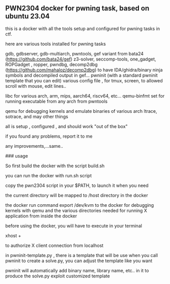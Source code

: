 ## PWN2304 docker for pwning task, based on ubuntu 23.04

this is a docker with all the tools setup and configured for pwning tasks in ctf.

here are various tools installed for pwning tasks

gdb, gdbserver, gdb-multiarch, pwntools, gef variant from bata24 (https://github.com/bata24/gef) z3-solver, seccomp-tools, one_gadget, ROPGadget , ropper, pwndbg, 
decomp2dbg (https://github.com/mahaloz/decomp2dbg) to have IDA/ghidra/binary ninja symbols and decompiled output in gef...
pwninit (with a standard pwninit template that you can edit) various config file , for tmux, screen, to allowed scroll with mouse, edit lines..

libc for various arch, arm, mips, aarch64, riscv64, etc... qemu-binfmt set for running executable from any arch from pwntools

qemu for debugging kernels and emulate binaries of various arch ltrace, sotrace, and may other things

all is setup , configured , and should work "out of the box"

if you found any problems, report it to me

any improvements,...same..

### usage

So first build the docker with the script build.sh

you can run the docker with run.sh script

copy the pwn2304 script in your $PATH, to launch it when you need

the current directory will be mapped to /host directory in the docker

the docker run command export /dev/kvm to the docker for debugging kernels with qemu and the various directories needed for running X application from inside the docker

before using the docker, you will have to execute in your terminal

xhost +

to authorize X client connection from localhost

in pwninit-template.py , there is a template that will be use when you call pwninit to create a solve.py, you can adjust the template like you want

pwninit will automatically add binary name, library name, etc.. in it to produce the solve.py exploit customized template

